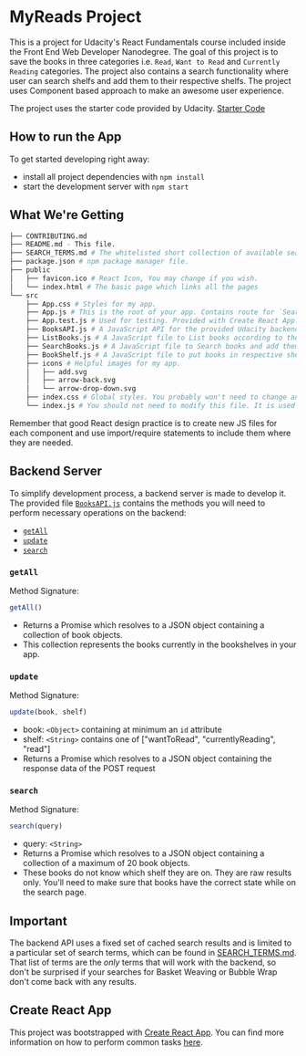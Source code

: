 # MyReads Project

This is a project for Udacity's React Fundamentals course included inside the Front End Web Developer Nanodegree. The goal of this project is to save the books in three categories i.e. `Read`, `Want to Read` and `Currently Reading` categories. The project also contains a search functionality where user can search shelfs and add them to their respective shelfs. The project uses Component based approach to make an awesome user experience.

The project uses the starter code provided by Udacity. [Starter Code](https://github.com/udacity/reactnd-project-myreads-starter)

## How to run the App

To get started developing right away:

* install all project dependencies with `npm install`
* start the development server with `npm start`

## What We're Getting
```bash
├── CONTRIBUTING.md
├── README.md - This file.
├── SEARCH_TERMS.md # The whitelisted short collection of available search terms for you to use with my app.
├── package.json # npm package manager file.
├── public
│   ├── favicon.ico # React Icon, You may change if you wish.
│   └── index.html # The basic page which links all the pages
└── src
    ├── App.css # Styles for my app.
    ├── App.js # This is the root of your app. Contains route for `SearchBooks and ListBooks files`.
    ├── App.test.js # Used for testing. Provided with Create React App. Testing is encouraged, but not required.
    ├── BooksAPI.js # A JavaScript API for the provided Udacity backend. Instructions for the methods are below.
    ├── ListBooks.js # A JavaScript file to List books according to the functionality.
    ├── SearchBooks.js # A JavaScript file to Search books and add them to the shelf.
    ├── BookShelf.js # A JavaScript file to put books in respective shelf.
    ├── icons # Helpful images for my app.
    │   ├── add.svg
    │   ├── arrow-back.svg
    │   └── arrow-drop-down.svg
    ├── index.css # Global styles. You probably won't need to change anything here.
    └── index.js # You should not need to modify this file. It is used for DOM rendering only.
```

Remember that good React design practice is to create new JS files for each component and use import/require statements to include them where they are needed.

## Backend Server

To simplify development process, a backend server is made to develop it. The provided file [`BooksAPI.js`](src/BooksAPI.js) contains the methods you will need to perform necessary operations on the backend:

* [`getAll`](#getall)
* [`update`](#update)
* [`search`](#search)

### `getAll`

Method Signature:

```js
getAll()
```

* Returns a Promise which resolves to a JSON object containing a collection of book objects.
* This collection represents the books currently in the bookshelves in your app.

### `update`

Method Signature:

```js
update(book, shelf)
```

* book: `<Object>` containing at minimum an `id` attribute
* shelf: `<String>` contains one of ["wantToRead", "currentlyReading", "read"]  
* Returns a Promise which resolves to a JSON object containing the response data of the POST request

### `search`

Method Signature:

```js
search(query)
```

* query: `<String>`
* Returns a Promise which resolves to a JSON object containing a collection of a maximum of 20 book objects.
* These books do not know which shelf they are on. They are raw results only. You'll need to make sure that books have the correct state while on the search page.

## Important
The backend API uses a fixed set of cached search results and is limited to a particular set of search terms, which can be found in [SEARCH_TERMS.md](SEARCH_TERMS.md). That list of terms are the _only_ terms that will work with the backend, so don't be surprised if your searches for Basket Weaving or Bubble Wrap don't come back with any results.

## Create React App

This project was bootstrapped with [Create React App](https://github.com/facebookincubator/create-react-app). You can find more information on how to perform common tasks [here](https://github.com/facebookincubator/create-react-app/blob/master/packages/react-scripts/template/README.md).

